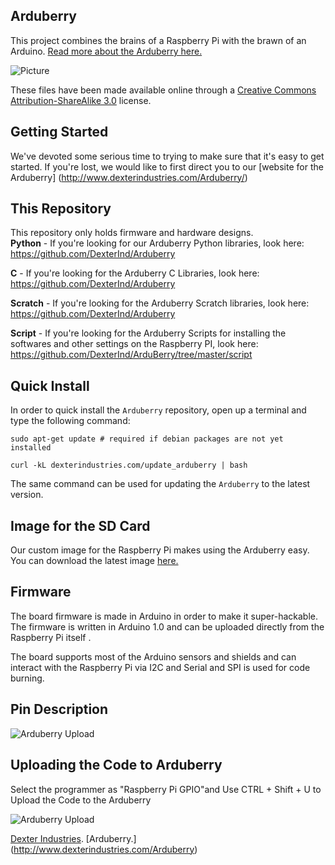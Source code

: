 ## **Arduberry**
This project combines the brains of a Raspberry Pi with the brawn of an Arduino.  [Read more about the Arduberry here.](http://www.dexterindustries.com/Arduberry)

![Picture](Arduberry_Logo_3%20copy.jpg)

These files have been made available online through a [Creative Commons Attribution-ShareAlike 3.0](http://creativecommons.org/licenses/by-sa/3.0/) license.

## Getting Started

We've devoted some serious time to trying to make sure that it's easy to get started.  If you're lost, we would like to first direct you to our [website for the Arduberry] (http://www.dexterindustries.com/Arduberry/)

## This Repository

This repository only holds firmware and hardware designs.  
**Python** - If you're looking for our Arduberry Python libraries, look here:	https://github.com/DexterInd/Arduberry
	
**C** - If you're looking for the Arduberry C Libraries, look here: 		https://github.com/DexterInd/Arduberry
	
**Scratch** - If you're looking for the Arduberry Scratch libraries, look here:	https://github.com/DexterInd/Arduberry

**Script** - If you're looking for the Arduberry Scripts for installing the softwares and other settings on the Raspberry PI, look here:	https://github.com/DexterInd/ArduBerry/tree/master/script

## Quick Install

In order to quick install the `Arduberry` repository, open up a terminal and type the following command:
```
sudo apt-get update # required if debian packages are not yet installed
```
```
curl -kL dexterindustries.com/update_arduberry | bash
```
The same command can be used for updating the `Arduberry` to the latest version.

## Image for the SD Card
Our custom image for the Raspberry Pi makes using the Arduberry easy. You can download the latest image [here.](http://www.dexterindustries.com/howto/raspberry-pi-tutorials/install-raspbian-for-robots-image-on-an-sd-card/)
	
## Firmware
The board firmware is made in Arduino in order to make it super-hackable.  The firmware is written in Arduino 1.0 and can be uploaded directly from the Raspberry Pi itself .

The board supports most of the Arduino sensors and shields and can interact with the Raspberry Pi via I2C and Serial and SPI is used for code burning.

## Pin Description
![ Arduberry Upload ](Arduberry_hardware_description.png)

## Uploading the Code to Arduberry
Select the programmer as "Raspberry Pi GPIO"and Use CTRL + Shift + U to Upload the Code to the Arduberry

![Arduberry Upload](uploadProgram.JPG)



[Dexter Industries](http://www.dexterindustries.com/).
[Arduberry.] (http://www.dexterindustries.com/Arduberry)
